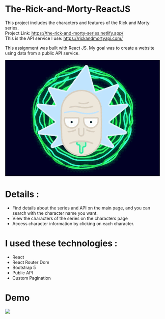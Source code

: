 # The-Rick-and-Morty-ReactJS
This project includes the characters and features of the Rick and Morty series. <br>
Project Link: https://the-rick-and-morty-series.netlify.app/ <br>
This is the API service I use: https://rickandmortyapi.com/

This assignment was built with React JS. My goal was to create a website using data from a public API service.

![](src/img/loading.gif)

# Details :
- Find details about the series and API on the main page, and you can search with the character name you want. <br/>
- View the characters of the series on the characters page <br />
- Access character information by clicking on each character. <br/>
# I used these technologies :
- React <br/>
- React Router Dom <br>
- Bootstrap 5 <br>
- Public API <br>
- Custom Pagination <br>

# Demo
![](src/img/demo.gif)
